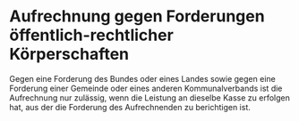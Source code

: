 # Aufrechnung gegen Forderungen öffentlich-rechtlicher Körperschaften

Gegen eine Forderung des Bundes oder eines Landes sowie gegen eine Forderung einer Gemeinde oder eines anderen Kommunalverbands ist die Aufrechnung nur zulässig, wenn die Leistung an dieselbe Kasse zu erfolgen hat, aus der die Forderung des Aufrechnenden zu berichtigen ist. 

